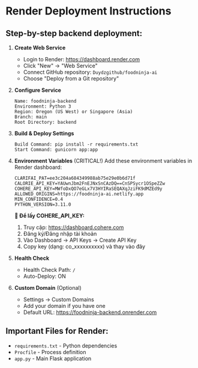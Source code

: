 # Render Deployment Instructions

## Step-by-step backend deployment:

1. **Create Web Service**
   - Login to Render: https://dashboard.render.com
   - Click "New" → "Web Service"
   - Connect GitHub repository: `Duydzgithub/foodninja-ai`
   - Choose "Deploy from a Git repository"

2. **Configure Service**
   ```
   Name: foodninja-backend
   Environment: Python 3
   Region: Oregon (US West) or Singapore (Asia)
   Branch: main
   Root Directory: backend
   ```

3. **Build & Deploy Settings**
   ```
   Build Command: pip install -r requirements.txt
   Start Command: gunicorn app:app
   ```

4. **Environment Variables** (CRITICAL!)
   Add these environment variables in Render dashboard:
   ```
   CLARIFAI_PAT=ee3c204a684349988ab75e29e0b6d71f
   CALORIE_API_KEY=YAUwnJbm2FnEJNxSnCAzDQ==CnSPSycr1OSpeZZw  
   COHERE_API_KEY=MWfoDxQO7eGLx7V3HYIRaSEQAXqJziFK9dMZEd9y
   ALLOWED_ORIGINS=https://foodninja-ai.netlify.app
   MIN_CONFIDENCE=0.4
   PYTHON_VERSION=3.11.0
   ```

   **🔑 Để lấy COHERE_API_KEY:**
   1. Truy cập: https://dashboard.cohere.com
   2. Đăng ký/Đăng nhập tài khoản
   3. Vào Dashboard → API Keys → Create API Key
   4. Copy key (dạng: co_xxxxxxxxxx) và thay vào đây

5. **Health Check**
   - Health Check Path: `/`
   - Auto-Deploy: ON

6. **Custom Domain** (Optional)
   - Settings → Custom Domains
   - Add your domain if you have one
   - Default URL: https://foodninja-backend.onrender.com

## Important Files for Render:
- `requirements.txt` - Python dependencies
- `Procfile` - Process definition
- `app.py` - Main Flask application
